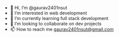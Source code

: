 - 👋 Hi, I’m @gaurav2401nsut
- 👀 I’m interested in web development
- 🌱 I’m currently learning full stack development
- 💞️ I’m looking to collaborate on dev projects
- 📫 How to reach me gaurav2401nsut@gmail.com


